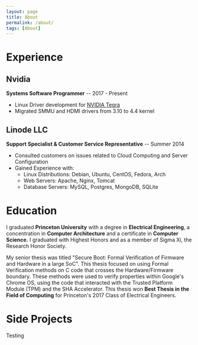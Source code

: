 ```yaml
---
layout: page
title: About
permalink: /about/
tags: [About]
---
```


# Experience

## Nvidia

**Systems Software Programmer** -- 2017 - Present
* Linux Driver development for [NVIDIA Tegra](http://www.nvidia.com/object/tegra.html)
* Migrated SMMU and HDMI drivers from 3.10 to 4.4 kernel

## Linode LLC

**Support Specialist & Customer Service Representative** -- Summer 2014
* Consulted customers on issues related to Cloud Computing and Server Configuration
* Gained Experience with:
    * Linux Distributions: Debian, Ubuntu, CentOS, Fedora, Arch
    * Web Servers: Apache, Nginx, Tomcat
    * Database Servers: MySQL, Postgres, MongoDB, SQLite

# Education

I graduated **Princeton University** with a degree in **Electrical Engineering**, a concentration in **Computer Architecture**  and a certificate in **Computer Science.**
I graduated with Highest Honors and as a member of Sigma Xi, the Research Honor Society.

My senior thesis was titled "Secure Boot: Formal Verification of Firmware and Hardware in a large SoC".
This thesis focused on using Formal Verification methods on C code that crosses the Hardware/Firmware boundary.
These methods were used to verify properties within Google's Chrome OS, using the code that interacted with the Trusted Platform Module (TPM) and the SHA Accelerator.
This thesis won **Best Thesis in the Field of Computing** for Princeton's 2017 Class of Electrical Engineers.

# Side Projects

Testing
 
